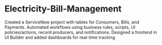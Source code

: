 # Electricity-Bill-Management
Created a ServiceNow project with tables for Consumers, Bills, and Payments.  Automated workflows using business rules, scripts, UI policies/actions, record producers, and notifications.  Designed a frontend in UI Builder and added dashboards for real-time tracking
